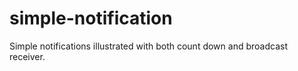 # simple-notification
Simple notifications illustrated with both count down and broadcast receiver.
